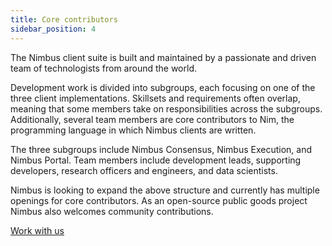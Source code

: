 ```yaml
---
title: Core contributors
sidebar_position: 4
---
```


The Nimbus client suite is built and maintained by a passionate and driven team of technologists from around the world. 

Development work is divided into subgroups, each focusing on one of the three client implementations. Skillsets and requirements often overlap, meaning that some members take on responsibilities across the subgroups. Additionally, several team members are core contributors to Nim, the programming language in which Nimbus clients are written.

The three subgroups include Nimbus Consensus, Nimbus Execution, and Nimbus Portal. Team members include development leads, supporting developers, research officers and engineers, and data scientists.

Nimbus is looking to expand the above structure and currently has multiple openings for core contributors. As an open-source public goods project Nimbus also welcomes community contributions. 

[Work with us](https://jobs.status.im/)
